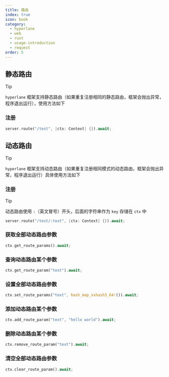 ```yaml
---
title: 路由
index: true
icon: book
category:
  - hyperlane
  - web
  - rust
  - usage-introduction
  - request
order: 5
---
```


<Share colorful />

## 静态路由

> [!tip]
>
> `hyperlane` 框架支持静态路由（如果重复注册相同的静态路由，框架会抛出异常，程序退出运行），使用方法如下

### 注册

```rust
server.route("/test", |ctx: Context| {}).await;
```

## 动态路由

> [!tip]
>
> `hyperlane` 框架支持动态路由（如果重复注册相同模式的动态路由，框架会抛出异常，程序退出运行）具体使用方法如下

### 注册

> [!tip]
> 动态路由使用 `:`（英文冒号）开头，后面的字符串作为 `key` 存储在 `ctx` 中

```rust
server.route("/test/:text", |ctx: Context| {}).await;
```

### 获取全部动态路由参数

```rust
ctx.get_route_params().await;
```

### 查询动态路由某个参数

```rust
ctx.get_route_param("text").await;
```

### 设置全部动态路由参数

```rust
ctx.set_route_params("text", hash_map_xxhash3_64!()).await;
```

### 添加动态路由某个参数

```rust
ctx.add_route_param("text", "hello world").await;
```

### 删除动态路由某个参数

```rust
ctx.remove_route_param("text").await;
```

### 清空全部动态路由参数

```rust
ctx.clear_route_param().await;
```

<Bottom />
